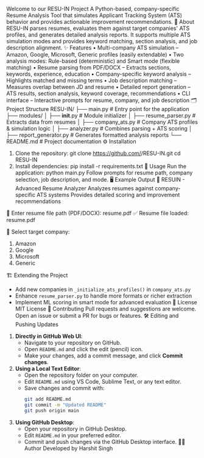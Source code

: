 Welcome to our RESU-IN Project
A Python-based, company-specific Resume Analysis Tool that simulates Applicant Tracking System (ATS) behavior and provides actionable improvement recommendations.
📌 About
RESU-IN parses resumes, evaluates them against target companies' ATS profiles, and generates detailed analysis reports. It supports multiple ATS simulation modes and provides keyword matching, section analysis, and job description alignment.
✨ Features
• Multi-company ATS simulation – Amazon, Google, Microsoft, Generic profiles (easily extendable)
• Two analysis modes: Rule-based (deterministic) and Smart mode (flexible matching)
• Resume parsing from PDF/DOCX – Extracts sections, keywords, experience, education
• Company-specific keyword analysis – Highlights matched and missing terms
• Job description matching – Measures overlap between JD and resume
• Detailed report generation – ATS results, section analysis, keyword coverage, recommendations
• CLI interface – Interactive prompts for resume, company, and job description
🗂 Project Structure
RESU-IN/
├── main.py                  # Entry point for the application
├── modules/
│   ├── __init__.py           # Module initializer
│   ├── resume_parser.py      # Extracts data from resumes
│   ├── company_ats.py        # Company ATS profiles & simulation logic
│   ├── analyzer.py           # Combines parsing + ATS scoring
│   ├── report_generator.py   # Generates formatted analysis reports
└── README.md                 # Project documentation
⚙️ Installation
1. Clone the repository:
   git clone https://github.com/<your-username>/RESU-IN.git
   cd RESU-IN
2. Install dependencies:
   pip install -r requirements.txt
🚀 Usage
Run the application:
   python main.py
Follow prompts for resume path, company selection, job description, and mode.
🖥 Example Output
🎯 RESUIN - Advanced Resume Analyzer
Analyzes resumes against company-specific ATS systems
Provides detailed scoring and improvement recommendations

📄 Enter resume file path (PDF/DOCX): resume.pdf
✅ Resume file loaded: resume.pdf

🏢 Select target company:
1. Amazon
2. Google
3. Microsoft
4. Generic

🏗 Extending the Project
- Add new companies in `_initialize_ats_profiles()` in `company_ats.py`
- Enhance `resume_parser.py` to handle more formats or richer extraction
- Implement ML scoring in smart mode for advanced evaluation
📄 License
MIT License
🤝 Contributing
Pull requests and suggestions are welcome. Open an issue or submit a PR for bugs or features.
🛠 Editing and Pushing Updates
1. **Directly in GitHub Web UI**:
   - Navigate to your repository on GitHub.
   - Open `README.md` and click the edit (pencil) icon.
   - Make your changes, add a commit message, and click **Commit changes**.
2. **Using a Local Text Editor**:
   - Open the repository folder on your computer.
   - Edit `README.md` using VS Code, Sublime Text, or any text editor.
   - Save changes and commit with:
     ```bash
     git add README.md
     git commit -m "Updated README"
     git push origin main
     ```
3. **Using GitHub Desktop**:
   - Open your repository in GitHub Desktop.
   - Edit `README.md` in your preferred editor.
   - Commit and push changes via the GitHub Desktop interface.
👨‍💻 Author
Developed by Harshit Singh
